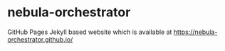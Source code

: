 # nebula-orchestrator
GitHub Pages Jekyll based website which is available at https://nebula-orchestrator.github.io/
